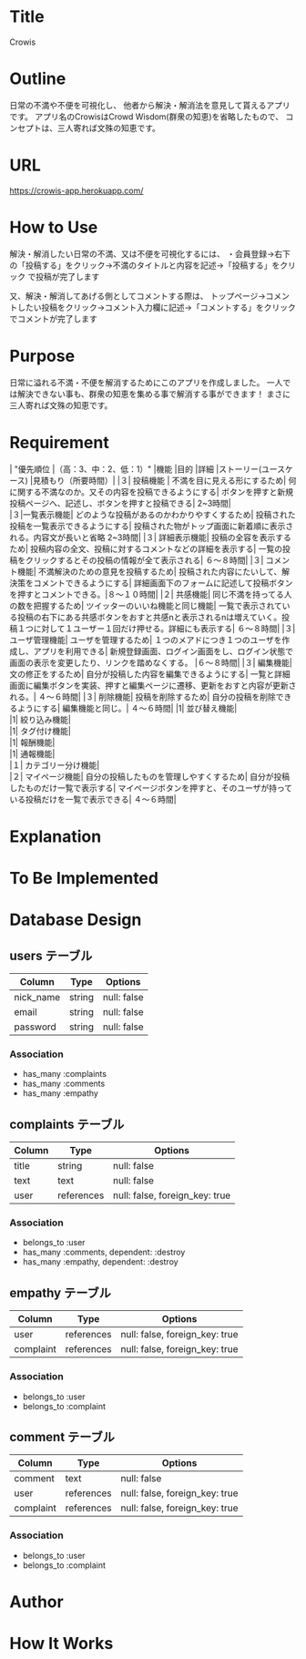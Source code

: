 # Title
 Crowis
 
# Outline
 日常の不満や不便を可視化し、
 他者から解決・解消法を意見して貰えるアプリです。
 アプリ名のCrowisはCrowd Wisdom(群衆の知恵)を省略したもので、
 コンセプトは、三人寄れば文殊の知恵です。

# URL
 https://crowis-app.herokuapp.com/
 
# How to Use
 解決・解消したい日常の不満、又は不便を可視化するには、
 ・会員登録→右下の「投稿する」をクリック→不満のタイトルと内容を記述→「投稿する」をクリック
 で投稿が完了します
 
 又、解決・解消してあげる側としてコメントする際は、
 トップページ→コメントしたい投稿をクリック→コメント入力欄に記述→「コメントする」をクリック
 でコメントが完了します

# Purpose
 日常に溢れる不満・不便を解消するためにこのアプリを作成しました。
 一人では解決できない事も、群衆の知恵を集める事で解消する事ができます！
 まさに三人寄れば文殊の知恵です。

# Requirement
| "優先順位
|（高：3、中：2、低：1）"	|機能	|目的	|詳細	|ストーリー(ユースケース)	|見積もり（所要時間）|
|３|	投稿機能 |	不満を目に見える形にするため|	何に関する不満なのか。又その内容を投稿できるようにする|	ボタンを押すと新規投稿ページへ、記述し、ボタンを押すと投稿できる| 2~3時間|	
|３|一覧表示機能|	どのような投稿があるのかわかりやすくするため|	投稿された投稿を一覧表示できるようにする|	投稿された物がトップ画面に新着順に表示される。内容文が長いと省略	2~3時間|
|３|	詳細表示機能|	投稿の全容を表示するため|	投稿内容の全文、投稿に対するコメントなどの詳細を表示する|	一覧の投稿をクリックするとその投稿の情報が全て表示される|	６〜８時間|
|３|	コメント機能|	不満解決のための意見を投稿するため|	投稿された内容にたいして、解決策をコメントできるようにする|	詳細画面下のフォームに記述して投稿ボタンを押すとコメントできる。|８〜１０時間|
|２|	共感機能|	同じ不満を持ってる人の数を把握するため|	ツイッターのいいね機能と同じ機能|	一覧で表示されている投稿の右下にある共感ボタンをおすと共感nと表示されるnは増えていく。投稿１つに対して１ユーザー１回だけ押せる。詳細にも表示する|	６〜８時間|
|３|	ユーザ管理機能|	ユーザを管理するため|	１つのメアドにつき１つのユーザを作成し、アプリを利用できる|	新規登録画面、ログイン画面をし、ログイン状態で画面の表示を変更したり、リンクを踏めなくする。	|６〜８時間|
|３|	編集機能|	文の修正をするため|	自分が投稿した内容を編集できるようにする|	一覧と詳細画面に編集ボタンを実装、押すと編集ページに遷移、更新をおすと内容が更新される。|	４〜６時間|
|３|	削除機能|	投稿を削除するため|	自分の投稿を削除できるようにする|	編集機能と同じ。|	４〜６時間|
|1|	並び替え機能|				
|1|	絞り込み機能|				
|1|	タグ付け機能|				
|1|	報酬機能|				
|1|	通報機能|				
|１|	カテゴリー分け機能|				
|２|	マイページ機能|	自分の投稿したものを管理しやすくするため|	自分が投稿したものだけ一覧で表示する|	マイページボタンを押すと、そのユーザが持っている投稿だけを一覧で表示できる|	４〜６時間|
 
# Explanation
 
 
# To Be Implemented
 
 
# Database Design

## users テーブル

| Column    | Type   | Options     |
| --------- | ------ | ----------- |
| nick_name | string | null: false |
| email     | string | null: false |
| password  | string | null: false |

### Association
- has_many :complaints
- has_many :comments
- has_many :empathy

## complaints テーブル

| Column   | Type       | Options                        |
| -------- | ---------- | ------------------------------ |
| title    | string     | null: false                    |
| text     | text       | null: false                    |
| user     | references | null: false, foreign_key: true |

### Association
- belongs_to :user
- has_many   :comments, dependent: :destroy
- has_many   :empathy,  dependent: :destroy

## empathy テーブル

| Column    | Type       | Options                        |
| --------- | ---------- | ------------------------------ |
| user      | references | null: false, foreign_key: true |
| complaint | references | null: false, foreign_key: true |

### Association
- belongs_to :user
- belongs_to :complaint

## comment テーブル

| Column    | Type       | Options                        |
| --------- | ---------- | ------------------------------ |
| comment   | text       | null: false                    |
| user      | references | null: false, foreign_key: true |
| complaint | references | null: false, foreign_key: true |

### Association
- belongs_to :user
- belongs_to :complaint

# Author
 
 
# How It Works

